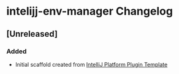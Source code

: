 <!-- Keep a Changelog guide -> https://keepachangelog.com -->

# intelijj-env-manager Changelog

## [Unreleased]
### Added
- Initial scaffold created from [IntelliJ Platform Plugin Template](https://github.com/JetBrains/intellij-platform-plugin-template)
